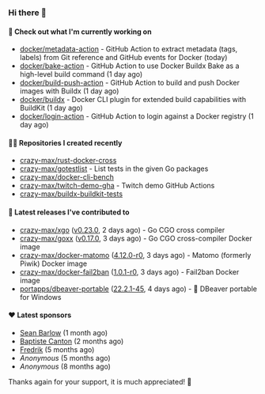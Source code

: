 ### Hi there 👋

#### 👷 Check out what I'm currently working on

- [docker/metadata-action](https://github.com/docker/metadata-action) - GitHub Action to extract metadata (tags, labels) from Git reference and GitHub events for Docker (today)
- [docker/bake-action](https://github.com/docker/bake-action) - GitHub Action to use Docker Buildx Bake as a high-level build command (1 day ago)
- [docker/build-push-action](https://github.com/docker/build-push-action) - GitHub Action to build and push Docker images with Buildx (1 day ago)
- [docker/buildx](https://github.com/docker/buildx) - Docker CLI plugin for extended build capabilities with BuildKit (1 day ago)
- [docker/login-action](https://github.com/docker/login-action) - GitHub Action to login against a Docker registry (1 day ago)

#### 👨‍💻 Repositories I created recently

- [crazy-max/rust-docker-cross](https://github.com/crazy-max/rust-docker-cross)
- [crazy-max/gotestlist](https://github.com/crazy-max/gotestlist) - List tests in the given Go packages
- [crazy-max/docker-cli-bench](https://github.com/crazy-max/docker-cli-bench)
- [crazy-max/twitch-demo-gha](https://github.com/crazy-max/twitch-demo-gha) - Twitch demo GitHub Actions
- [crazy-max/buildx-buildkit-tests](https://github.com/crazy-max/buildx-buildkit-tests)

#### 🚀 Latest releases I've contributed to

- [crazy-max/xgo](https://github.com/crazy-max/xgo) ([v0.23.0](https://github.com/crazy-max/xgo/releases/tag/v0.23.0), 2 days ago) - Go CGO cross compiler
- [crazy-max/goxx](https://github.com/crazy-max/goxx) ([v0.17.0](https://github.com/crazy-max/goxx/releases/tag/v0.17.0), 3 days ago) - Go CGO cross-compiler Docker image
- [crazy-max/docker-matomo](https://github.com/crazy-max/docker-matomo) ([4.12.0-r0](https://github.com/crazy-max/docker-matomo/releases/tag/4.12.0-r0), 3 days ago) - Matomo (formerly Piwik) Docker image
- [crazy-max/docker-fail2ban](https://github.com/crazy-max/docker-fail2ban) ([1.0.1-r0](https://github.com/crazy-max/docker-fail2ban/releases/tag/1.0.1-r0), 3 days ago) - Fail2ban Docker image
- [portapps/dbeaver-portable](https://github.com/portapps/dbeaver-portable) ([22.2.1-45](https://github.com/portapps/dbeaver-portable/releases/tag/22.2.1-45), 4 days ago) - 🚀 DBeaver portable for Windows

#### ❤️ Latest sponsors
- [Sean Barlow](https://github.com/woolrab6) (1 month ago)
- [Baptiste Canton](https://github.com/batmac) (2 months ago)
- [Fredrik](https://github.com/fredrikscode) (5 months ago)
- _Anonymous_ (5 months ago)
- _Anonymous_ (8 months ago)

Thanks again for your support, it is much appreciated! 🙏
